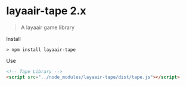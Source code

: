 # layaair-tape 2.x
> A layaair game library

Install
```
> npm install layaair-tape
```

Use
```html
<!-- Tape Library -->
<script src="../node_modules/layaair-tape/dist/tape.js"></script>
```